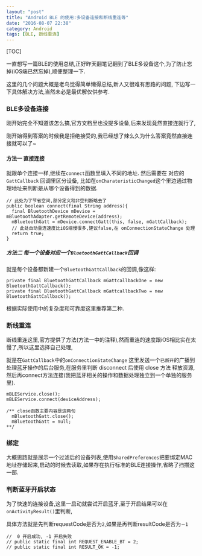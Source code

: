 ```yaml
---
layout: "post"
title: "Android BLE 的使用:多设备连接和断线重连等"
date: "2016-08-07 22:38"
category: Android
tags: [BLE, 断线重连]
---
```


[TOC]

一直想写一篇BLE的使用总结,正好昨天翻笔记翻到了BLE多设备这个,为了防止忘掉(iOS端已然忘掉),顺便整理一下.

这里的几个问题大概是老鸟觉得简单懒得总结,新人又很难有思路的问题,
下边写一下具体解决方法,当然未必是最优解仅供参考.

### BLE多设备连接

刚开始完全不知道该怎么搞,官方文档里也没提多设备,后来发现竟然直接连就行了,

刚开始得到答案的时候我是拒绝接受的,我已经想了辣么久为什么答案竟然直接连接就可以了~

#### 方法一 直接连接

就跟单个连接一样,继续在`connect`函数里填入不同的地址.
然后需要在 对应的 `GattCallback` 回调里区分设备,
比如在`onCharateristicChanged`这个里边通过物理地址来判断是从哪个设备得到的数据.

```
// 此处为了节省空间,部分定义和非空判断略去了
public boolean connect(final String address){
  final BluetoothDevice mDevice = mBluetoothAdapter.getRemoteDevice(address);
  mBluetoothGatt = mDevice.connectGatt(this, false, mGattCallback);
  // 此处自动重连速度比iOS端慢很多,建议false,在 onConnectionStateChange 处理
  return true;
}
```


##### 方法二 每一个设备对应一个`BluetoothGattCallback`回调

就是每个设备都新建一个`BluetoothGattCallback`的回调,像这样:

```
private final BluetoothGattCallback mGattcallbackOne = new BluetoothGattCallback();
private final BluetoothGattCallback mGattcallbackTwo = new BluetoothGattCallback();
```

根据实际使用中的复杂度和可靠度这里推荐第二种.

### 断线重连

断线重连这里,官方提供了方法(方法一中的注释),然而重连的速度跟iOS相比实在太慢了,所以这里选择自己处理,

就是在`GattCallback`中的`onConnectionStateChange` 这里发送一个`已断开`的广播到处理蓝牙操作的后台服务,在服务里判断 disconnect 后使用 close 方法 释放资源,然后再connect方法连接(我把蓝牙相关的操作和数据处理独立到一个单独的服务里).

```
mBLEService.close();
mBLEService.connect(deviceAddress);

/** close函数主要内容是这两句
  mBluetoothGatt.close();
  mBluetoothGatt = null;
**/
```


### 绑定

大概思路就是展示一个过滤后的设备列表,使用`SharedPreferences`把要绑定MAC地址存储起来,启动的时候去读取,如果存在执行标准的BLE连接操作,省略了扫描这一部.

### 判断蓝牙开启状态

为了快速的连接设备,这里一启动就尝试开启蓝牙,至于开启结果可以在`onActivityResult()`里判断,

具体方法就是先判断requestCode是否为`2`,如果是再判断resultCode是否为`－1`

```
//  0 开启成功, -1 开启失败
// public static final int REQUEST_ENABLE_BT = 2;
// public static final int RESULT_OK = -1;
```
